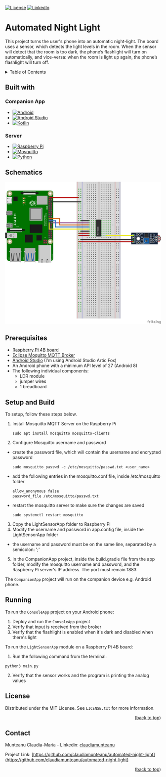 <a name="readme-top"></a>

<!--[![Contributors][contributors-shield]][contributors-url]
[![Forks][forks-shield]][forks-url]
[![Stargazers][stars-shield]][stars-url] 
[![Issues][issues-shield]][issues-url] -->
[![License][license-shield]][license-url]
[![LinkedIn][linkedin-shield]][linkedin-url]

# Automated Night Light
This project turns the user's phone into an automatic night-light. The board uses a sensor, which detects the light levels in the room. When the sensor will detect that the room is too dark, the phone’s flashlight will turn on automatically, and vice-versa: when the room is light up again, the phone’s flashlight will turn off.

<!-- TABLE OF CONTENTS -->
<details>
  <summary>Table of Contents</summary>
  <ol>
    <li><a href="#built-with">Built With</a></li>
    <li><a href="#schematics">Schematics</a></li>
    <li><a href="#prerequisites">Prerequisites</a></li>
    <li><a href="#setup-and-build">Setup and Build</a></li>
    <li><a href="#running">Running</a></li>
    <!--
    <li><a href="#usage">Usage</a></li>
    <li><a href="#roadmap">Roadmap</a></li>
    <li><a href="#contributing">Contributing</a></li>
    -->
    <li><a href="#license">License</a></li>
    <li><a href="#contact">Contact</a></li>
    <!--<li><a href="#acknowledgments">Acknowledgments</a></li>-->
  </ol>
</details>

## Built with

### Companion App
* [![Android][Android.com]][Android-url]
* [![Android Studio][AndroidStudio.com]][AndroidStudio-url]
* [![Kotlin][Kotlin.org]][Kotlin-url]

### Server
* [![Raspberry Pi][RaspberryPi]][RaspberryPi-url]
* [![Mosquitto][Mosquitto.org]][Mosquitto-url]
* [![Python][Python.org]][Python-url]

## Schematics

![Schematics](schematics.png)

## Prerequisites
- [Raspberry Pi 4B board](https://www.raspberrypi.com/products/raspberry-pi-4-model-b/)
- [Eclipse Moquitto MQTT Broker](https://mosquitto.org/download/)
- [Android Studio](https://developer.android.com/studio) (I'm using Android Studio Artic Fox)
- An Android phone with a minimum API level of 27 (Android 8)
- The following individual components:
    - LDR module
    - jumper wires
    - 1 breadboard

## Setup and Build

To setup, follow these steps below.

1. Install Mosquitto MQTT Server on the Raspberry Pi
    ```
    sudo apt install mosquitto mosquitto-clients
    ```
2. Configure Mosquitto username and password
  - create the password file, which will contain the username and encrypted password
    ```
    sudo mosquitto_passwd -c /etc/mosquitto/passwd.txt <user_name>
    ```
  - add the following entries in the mosquitto.conf file, inside /etc/mosquitto folder
    ```
    allow_anonymous false
    password_file /etc/mosquitto/passwd.txt
    ```
  - restart the mosquitto server to make sure the changes are saved
    ```
    sudo systemctl restart mosquitto
    ```
3. Copy the LightSensorApp folder to Raspberry Pi
4. Modify the username and password in app.config file, inside the LightSensorApp folder
  - the username and password must be on the same line, separated by a semicolon: ';'
5. In the CompanionApp project, inside the build.gradle file from the app folder, modify the mosquitto username and password, and the Raspberry Pi server's IP address. The port must remain 1883

The `CompanionApp` project will run on the companion device e.g. Android phone.

## Running

To run the `ConsoleApp` project on your Android phone:
1. Deploy and run the `ConsoleApp` project
2. Verify that input is received from the broker
3. Verify that the flashlight is enabled when it's dark and disabled when there's light

To run the `LightSensorApp` module on a Raspberry Pi 4B board:

1. Run the following command from the terminal:
  ```
  python3 main.py
  ```
2. Verify that the sensor works and the program is printing the analog values

<!-- LICENSE -->
## License

Distributed under the MIT License. See `LICENSE.txt` for more information.

<p align="right">(<a href="#readme-top">back to top</a>)</p>



<!-- CONTACT -->
## Contact

Munteanu Claudia-Maria - Linkedin: [claudiamunteanu][linkedin-url]

Project Link: [https://github.com/claudiamunteanu/automated-night-light](https://github.com/claudiamunteanu/automated-night-light)

<p align="right">(<a href="#readme-top">back to top</a>)</p>

<!-- MARKDOWN LINKS & IMAGES -->
<!-- https://www.markdownguide.org/basic-syntax/#reference-style-links -->
[license-shield]: https://img.shields.io/github/license/claudiamunteanu/automated-night-light.svg?style=for-the-badge
[license-url]: https://github.com/claudiamunteanu/automated-night-light/blob/master/LICENCE.txt
[linkedin-shield]: https://img.shields.io/badge/-LinkedIn-black.svg?style=for-the-badge&logo=linkedin&colorB=555
[linkedin-url]: https://linkedin.com/in/claudiamunteanu
[Android.com]: https://img.shields.io/badge/Android-3DDC84?style=for-the-badge&logo=android&logoColor=white
[Android-url]: https://www.android.com/
[AndroidStudio.com]: https://img.shields.io/badge/Android%20Studio-3DDC84.svg?style=for-the-badge&logo=android-studio&logoColor=white
[AndroidStudio-url]: https://developer.android.com/studio
[Kotlin.org]: https://img.shields.io/badge/kotlin-%237F52FF.svg?style=for-the-badge&logo=kotlin&logoColor=white
[Kotlin-url]: https://kotlinlang.org/
[Python.org]: https://img.shields.io/badge/python-3670A0?style=for-the-badge&logo=python&logoColor=ffdd54
[Python-url]: https://www.python.org/
[Mosquitto.org]: https://img.shields.io/badge/mosquitto-%233C5280.svg?style=for-the-badge&logo=eclipsemosquitto&logoColor=white
[Mosquitto-url]: https://mosquitto.org/
[RaspberryPi]: https://img.shields.io/badge/-RaspberryPi-C51A4A?style=for-the-badge&logo=Raspberry-Pi
[RaspberryPi-url]: https://www.raspberrypi.com/
